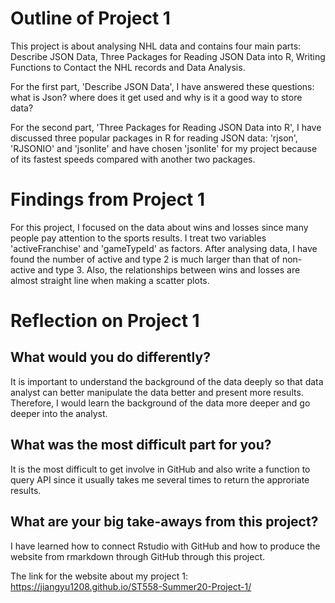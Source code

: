 # Outline of Project 1

This project is about analysing NHL data and contains four main parts: Describe JSON Data, Three Packages for Reading JSON Data into R, 
Writing Functions to Contact the NHL records and Data Analysis. 

For the first part, 'Describe JSON Data', I have answered these questions: what is Json? where does it get used and 
why is it a good way to store data? 

For the second part, 'Three Packages for Reading JSON Data into R', I have discussed three popular packages in R for reading JSON data: 
'rjson', 'RJSONIO' and 'jsonlite' and have chosen 'jsonlite' for my project because of its fastest speeds compared with another 
two packages.

# Findings from Project 1

For this project, I focused on the data about wins and losses since many people pay attention to the sports results. I treat two variables
'activeFranchise' and 'gameTypeId' as factors. After analysing data, I have found the number of active and type 2 is much larger than that
of non-active and type 3. Also, the relationships between wins and losses are almost straight line when making a scatter plots.

# Reflection on Project 1

## What would you do differently?

It is important to understand the background of the data deeply so that data analyst can better manipulate the data better and present 
more results. Therefore, I would learn the background of the data more deeper and go deeper into the analyst.

## What was the most difficult part for you?

It is the most difficult to get involve in GitHub and also write a function to query API since it usually takes me several times 
to return the approriate results.

## What are your big take-aways from this project?

I have learned how to connect Rstudio with GitHub and how to produce the website from rmarkdown through GitHub through this project.


The link for the website about my project 1: https://jiangyu1208.github.io/ST558-Summer20-Project-1/
